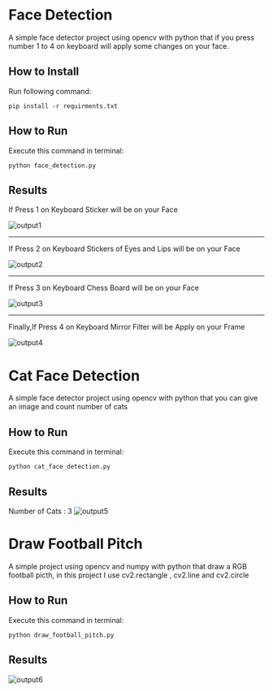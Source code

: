 # Face Detection
A simple face detector project using opencv with python that if you press number 1 to 4 on keyboard will apply some changes on your face.

## How to Install
Run following command:
```
pip install -r requirments.txt
```

## How to Run
Execute this command in terminal:

```
python face_detection.py
```
## Results
If Press 1 on Keyboard Sticker will be on your Face

![output1](Output/Sticker_Face.jpg)

---------------------------------------------------
If Press 2 on Keyboard Stickers of Eyes and Lips will be on your Face

![output2](Output/Sticker_Eye_Lips.jpg)

---------------------------------------------------
If Press 3 on Keyboard Chess Board will be on your Face

![output3](Output/Chess_Face.jpg)

---------------------------------------------------
Finally,If Press 4 on Keyboard Mirror Filter will be Apply on your Frame

![output4](Output/Mirror_Filter.jpg)



# Cat Face Detection
A simple face detector project using opencv with python that you can give an image and count number of cats


## How to Run
Execute this command in terminal:

```
python cat_face_detection.py
```
## Results
Number of Cats : 3
![output5](Output/Cats.jpg)


# Draw Football Pitch
A simple project using opencv and numpy with python that draw a RGB football picth,
in this project I use cv2.rectangle , cv2.line and cv2.circle


## How to Run
Execute this command in terminal:

```
python draw_football_pitch.py
```
## Results
![output6](Output/Football_Pitch.jpg)
